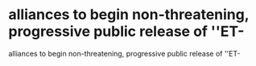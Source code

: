 # alliances to begin non-threatening, progressive public release of ''ET-

alliances to begin non-threatening, progressive public release of ''ET-